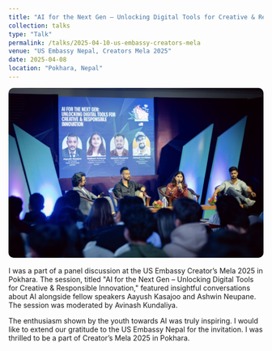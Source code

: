 ```yaml
---
title: "AI for the Next Gen – Unlocking Digital Tools for Creative & Responsible Innovation"
collection: talks
type: "Talk"
permalink: /talks/2025-04-10-us-embassy-creators-mela
venue: "US Embassy Nepal, Creators Mela 2025"
date: 2025-04-08
location: "Pokhara, Nepal"
---
```


<img src="/images/us-embassy-event.png" alt="US Embassy Event" style="max-width: 100%; border-radius: 10px;">

I was a part of a panel discussion at the US Embassy Creator’s Mela 2025 in Pokhara. The session, titled "AI for the Next Gen – Unlocking Digital Tools for Creative & Responsible Innovation," featured insightful conversations about AI alongside fellow speakers Aayush Kasajoo and Ashwin Neupane. The session was moderated by Avinash Kundaliya. 

The enthusiasm shown by the youth towards AI was truly inspiring. I would like to extend our gratitude to the US Embassy Nepal for the invitation. I was thrilled to be a part of Creator’s Mela 2025 in Pokhara.
